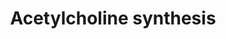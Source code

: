 ---
annotations:
- type: Pathway Ontology
  value: acetylcholine metabolic pathway
authors:
- A.Kwa
- MaintBot
- Thomas
- Christine Chichester
- Mkutmon
- Egonw
- Fehrhart
- L Dupuis
- Eweitz
description: Acetylcholine is an important neurotransmitter. It can be rapidly released
  in the synaptic cleft upon activation of the neuron. In the synaptic cleft the compound
  is degraded rapidly into choline and acetate, this is essential for proper neuronal
  functioning. Choline and Acetate are taken up into the cytosol and recycled for
  the next activation.
last-edited: 2021-05-14
organisms:
- Danio rerio
redirect_from:
- /index.php/Pathway:WP476
- /instance/WP476
schema-jsonld:
- '@context': https://schema.org/
  '@id': https://wikipathways.github.io/pathways/WP476.html
  '@type': Dataset
  creator:
    '@type': Organization
    name: WikiPathways
  description: Acetylcholine is an important neurotransmitter. It can be rapidly released
    in the synaptic cleft upon activation of the neuron. In the synaptic cleft the
    compound is degraded rapidly into choline and acetate, this is essential for proper
    neuronal functioning. Choline and Acetate are taken up into the cytosol and recycled
    for the next activation.
  keywords:
  - ''
  - Choline
  - 'Posphatidylcholines '
  - ache
  - 'Choline '
  - pcyt1aa
  - Cytidine diphosphate choline
  - Acetyl-CoA
  - 'Posphatidylethanolamines '
  - pdha1a
  - 'Acetylcholine '
  - Phosphorylcholine
  - pemt
  - chat
  - Acetate
  - chka
  - 'Glycerophosphocholine '
  - pdha2
  license: CC0
  name: Acetylcholine synthesis
seo: CreativeWork
title: Acetylcholine synthesis
wpid: WP476
---